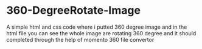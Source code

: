 # 360-DegreeRotate-Image
A simple html and css code where i putted 360 degree image and in the html file you can see the whole image are rotating 360 degree and it should completed through the help of momento 360 file convertor

